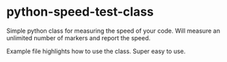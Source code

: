 # python-speed-test-class
Simple python class for measuring the speed of your code. Will measure an unlimited number of markers and report the speed.

Example file highlights how to use the class. Super easy to use.
